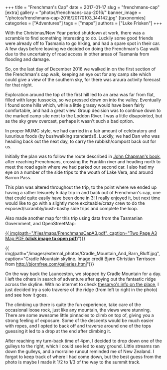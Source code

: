 +++
title = "Frenchman's Cap"
date = 2017-01-17
slug = "frenchmans-cap"
[extra]
gallery = "photos/frenchmans-cap-2016/"
banner_image = "/photos/frenchmans-cap-2016/20170103_144142.jpg"
[taxonomies]
categories = ["Adventures"]
tags = ["maps"]
authors = ["Luke Frisken"]
+++

With the Christmas/New Year period shutdown at work, there was a scramble
to find something interesting to do. Luckily some good friends were
already off to Tasmania to go hiking, and had a spare spot in their car.
A few days before leaving we decided on doing the Frenchman's Cap walk
due to the uncertainty of road access in other areas of Tasmania from
flooding and damage.

So, on the last day of December 2016 we walked in on the first section
of the Frenchman's cap walk, keeping an eye out for any camp site which
could give a view of the southern sky, for there was araura activity
forecast for that night.

Exploration around the top of the first hill led to an area was far from
flat, filled with large tussocks, so we pressed down on into the valley.
Eventually I found some hills which, while a little grassy would have
been fairly comfortable, and had a great view. Group decision was to
continue down to the marked camp site next to the Loddon River. I was a
little disapointed, but as the sky grew overcast, perhaps it wasn't such
a bad option.

In proper MUMC style, we had carried in a fair amount of celebratory and
luxurious foods (by bushwalking standards\!). Luckily, we had Dan who
was heading back out the next day, to carry the rubbish/compost back out
for us.

Initially the plan was to follow the route described in [John Chapman's
book](http://www.john.chapman.name/pub-sw.html), after reaching
Frenchmans, crossing the Franklin river and heading north to meet the
road again where we had parked our second car. I also had my eye on a
number of the side trips to the wouth of Lake Vera, and around Barron
Pass.

This plan was altered throughout the trip, to the point where we ended
up having a rather leisurely 5 day trip in and back out of Frenchman's
cap, one that could quite easily have been done in 3\! I really enjoyed
it, but next time would like to go with a slightly more exciteable/crazy
crew to do the exposed/scrambly/bush-bashy side trips and complete the
loop.

Also made another map for this trip using data from the Tasmanian
Government, and OpenStreetMap:

[{{ img(path="/files/maps/FrenchmansCapA3.pdf", caption="Two Page A3 Map PDF **(click image to open
pdf)**](/files/maps/FrenchmansCapA3.jpg)")}}

{{ img(path="/images/external_photos/Cradle_Mountain_And_Barn_Bluff.jpg", caption="Cradle Mountain skyline. Image credit Bjørn Christian Tørrissen from
<http://bjornfree.com/galleries.html>")}}

On the way back the Launceston, we stopped by Cradle Mountain for a day.
I left the others in search of adventure after spying out the fantastic
ridge across the skyline. With no internet to check [thesarvo's info on
the
place](http://www.thesarvo.com/confluence/display/thesarvo/Cradle+Mountain+-+Lake+St+Clair),
I just decided try a solo traverse of the ridge (from left to right in
the photo) and see how it goes.

The climbing up there is quite the fun experience, take care of the
occasional loose rock, just like any mountain, the views were stunning.
There are some awesome little pinnacles to climb on top of, giving you a
strong feeling of exposure. Some of the descents would be much easier
with ropes, and I opted to back off and traverse around one of the tops
guessing it led to a drop at the end after climbing it.

After reaching my turn-back time of 4pm, I decided to drop down one of
the gulleys to the right, which I could see led to easy ground. Little
streams ran down the gulleys, and a morraine runout reminded me of New
Zealand. I forgot to keep track of where I had come down, but the best
guess from the photo is maybe I made it 1/2 to 1/3 of the way to the
summit track.
